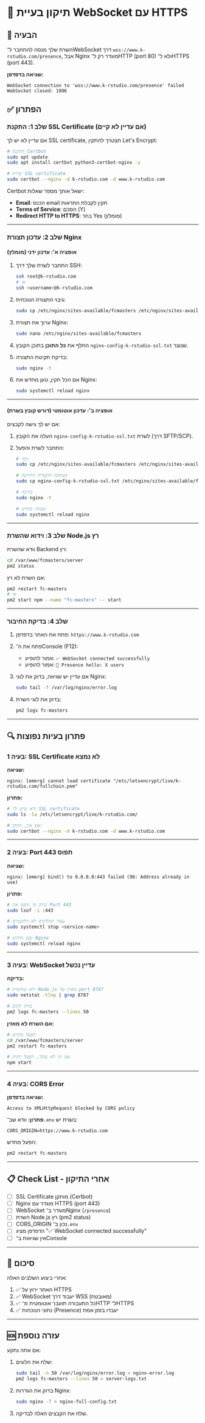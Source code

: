 # 🔧 תיקון בעיית WebSocket עם HTTPS

## 🎯 הבעיה
השרת שלך מנסה להתחבר ל־WebSocket דרך `wss://www.k-rstudio.com/presence`, אבל Nginx מוגדר רק ל־HTTP (port 80) ולא ל־HTTPS (port 443).

**שגיאה בדפדפן:**
```
WebSocket connection to 'wss://www.k-rstudio.com/presence' failed
WebSocket closed: 1006
```

## ✅ הפתרון

### שלב 1: התקנת SSL Certificate (אם עדיין לא קיים)

אם עדיין לא יש לך SSL certificate, תצטרך להתקין Let's Encrypt:

```bash
# התקנת Certbot
sudo apt update
sudo apt install certbot python3-certbot-nginx -y

# יצירת SSL certificate
sudo certbot --nginx -d k-rstudio.com -d www.k-rstudio.com
```

Certbot ישאל אותך מספר שאלות:
- **Email**: הכנס email תקין לקבלת התראות
- **Terms of Service**: הסכם (Y)
- **Redirect HTTP to HTTPS**: בחר Yes (מומלץ)

---

### שלב 2: עדכון תצורת Nginx

#### אופציה א': עדכון ידני (מומלץ)

1. התחבר לשרת שלך דרך SSH:
   ```bash
   ssh root@k-rstudio.com
   # או
   ssh <username>@k-rstudio.com
   ```

2. גיבוי התצורה הנוכחית:
   ```bash
   sudo cp /etc/nginx/sites-available/fcmasters /etc/nginx/sites-available/fcmasters.backup
   ```

3. ערוך את תצורת Nginx:
   ```bash
   sudo nano /etc/nginx/sites-available/fcmasters
   ```

4. החלף את **כל התוכן** בתוכן הקובץ `nginx-config-k-rstudio-ssl.txt` שנוצר.

5. בדיקת תקינות התצורה:
   ```bash
   sudo nginx -t
   ```

6. אם הכל תקין, טען מחדש את Nginx:
   ```bash
   sudo systemctl reload nginx
   ```

---

#### אופציה ב': עדכון אוטומטי (דורש קובץ בשרת)

אם יש לך גישה לקבצים:

1. העלה את הקובץ `nginx-config-k-rstudio-ssl.txt` לשרת (דרך SFTP/SCP).

2. התחבר לשרת והפעל:
   ```bash
   # גיבוי
   sudo cp /etc/nginx/sites-available/fcmasters /etc/nginx/sites-available/fcmasters.backup
   
   # העתקת התצורה החדשה
   sudo cp nginx-config-k-rstudio-ssl.txt /etc/nginx/sites-available/fcmasters
   
   # בדיקה
   sudo nginx -t
   
   # טעינה מחדש
   sudo systemctl reload nginx
   ```

---

### שלב 3: וידוא שהשרת Node.js רץ

וודא שהשרת Backend רץ:

```bash
cd /var/www/fcmasters/server
pm2 status
```

אם השרת לא רץ:
```bash
pm2 restart fc-masters
# או
pm2 start npm --name "fc-masters" -- start
```

---

### שלב 4: בדיקת החיבור

1. פתח את האתר בדפדפן: `https://www.k-rstudio.com`

2. פתח את ה־Console (F12):
   - אמור להופיע: `✅ WebSocket connected successfully`
   - אמור להופיע: `👋 Presence hello: X users`

3. אם עדיין יש שגיאה, בדוק את לוגי Nginx:
   ```bash
   sudo tail -f /var/log/nginx/error.log
   ```

4. בדוק את לוגי השרת:
   ```bash
   pm2 logs fc-masters
   ```

---

## 🔍 פתרון בעיות נפוצות

### בעיה 1: SSL Certificate לא נמצא
**שגיאה:**
```
nginx: [emerg] cannot load certificate "/etc/letsencrypt/live/k-rstudio.com/fullchain.pem"
```

**פתרון:**
```bash
# ודא שיש לך SSL certificate
sudo ls -la /etc/letsencrypt/live/k-rstudio.com/

# אם אין, התקן:
sudo certbot --nginx -d k-rstudio.com -d www.k-rstudio.com
```

---

### בעיה 2: Port 443 תפוס
**שגיאה:**
```
nginx: [emerg] bind() to 0.0.0.0:443 failed (98: Address already in use)
```

**פתרון:**
```bash
# בדוק מי תופס את Port 443
sudo lsof -i :443

# עצור תהליכים לא רלוונטיים
sudo systemctl stop <service-name>

# טען מחדש Nginx
sudo systemctl reload nginx
```

---

### בעיה 3: WebSocket עדיין נכשל
**בדיקה:**
```bash
# ודא שהשרת Node.js מאזין על port 8787
sudo netstat -tlnp | grep 8787

# בדוק לוגים
pm2 logs fc-masters --lines 50
```

**אם השרת לא מאזין:**
```bash
# הפעל מחדש
cd /var/www/fcmasters/server
pm2 restart fc-masters

# אם זה לא עובד, הפעל ידנית
npm start
```

---

### בעיה 4: CORS Error
**שגיאה בדפדפן:**
```
Access to XMLHttpRequest blocked by CORS policy
```

**פתרון:**
וודא שב־`.env` בשרת יש:
```env
CORS_ORIGIN=https://www.k-rstudio.com
```

הפעל מחדש:
```bash
pm2 restart fc-masters
```

---

## 📋 Check List - אחרי התיקון

- [ ] SSL Certificate מותקן (Certbot)
- [ ] Nginx מוגדר עם HTTPS (port 443)
- [ ] WebSocket מוגדר ב־Nginx (`/presence`)
- [ ] השרת Node.js רץ (pm2 status)
- [ ] CORS_ORIGIN נכון ב־`.env`
- [ ] הדפדפן מציג "✅ WebSocket connected successfully"
- [ ] אין שגיאות ב־Console

---

## 🎉 סיכום

אחרי ביצוע השלבים האלה:
1. ✅ האתר ירוץ על HTTPS
2. ✅ WebSocket יעבוד דרך WSS (מאובטח)
3. ✅ כל התעבורה תועבר אוטומטית מ־HTTP ל־HTTPS
4. ✅ נתוני הנוכחות (Presence) יעבדו בזמן אמת

---

## 🆘 עזרה נוספת

אם אתה נתקע:
1. שלח את הלוגים:
   ```bash
   sudo tail -n 50 /var/log/nginx/error.log > nginx-error.log
   pm2 logs fc-masters --lines 50 > server-logs.txt
   ```

2. בדוק את הגדרות Nginx:
   ```bash
   sudo nginx -T > nginx-full-config.txt
   ```

3. שלח את הקבצים האלה לבדיקה.

